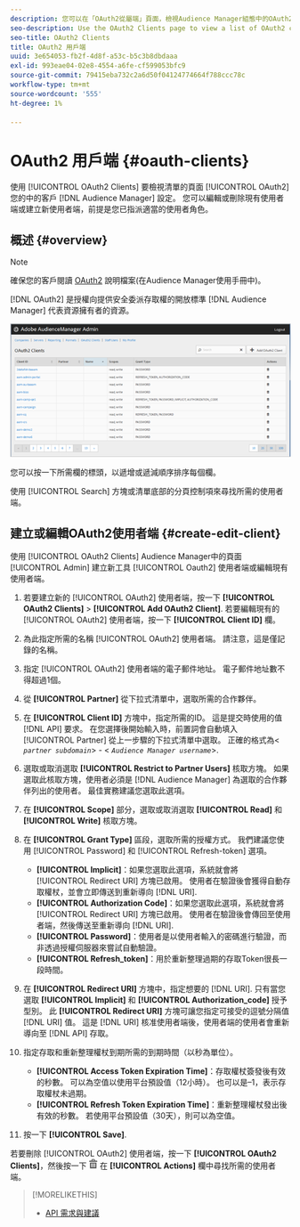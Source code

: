 ```yaml
---
description: 您可以在「OAuth2從屬端」頁面，檢視Audience Manager組態中的OAuth2從屬端清單。 您可以編輯或刪除現有使用者端或建立新使用者端，前提是您已指派適當的使用者角色。
seo-description: Use the OAuth2 Clients page to view a list of OAuth2 clients in your Audience Manager configuration. You can edit or delete existing clients or create new clients, providing that you have the appropriate user roles assigned.
seo-title: OAuth2 Clients
title: OAuth2 用戶端
uuid: 3e654053-fb2f-4d8f-a53c-b5c3b8dbdaaa
exl-id: 993eae04-02e8-4554-a6fe-cf599053bfc9
source-git-commit: 79415eba732c2a6d50f04124774664f788ccc78c
workflow-type: tm+mt
source-wordcount: '555'
ht-degree: 1%

---
```


# OAuth2 用戶端 {#oauth-clients}

使用 [!UICONTROL OAuth2 Clients] 要檢視清單的頁面 [!UICONTROL OAuth2] 您的中的客戶 [!DNL Audience Manager] 設定。 您可以編輯或刪除現有使用者端或建立新使用者端，前提是您已指派適當的使用者角色。

## 概述 {#overview}

<!-- c_oauth.xml -->

>[!NOTE]
>
>確保您的客戶閱讀 [OAuth2](https://experienceleague.adobe.com/docs/audience-manager/user-guide/api-and-sdk-code/rest-apis/aam-api-getting-started.html#oauth) 說明檔案(在Audience Manager使用手冊中)。

[!DNL OAuth2] 是授權向提供安全委派存取權的開放標準 [!DNL Audience Manager] 代表資源擁有者的資源。

![](assets/oauth.png)

您可以按一下所需欄的標頭，以遞增或遞減順序排序每個欄。

使用 [!UICONTROL Search] 方塊或清單底部的分頁控制項來尋找所需的使用者端。

## 建立或編輯OAuth2使用者端 {#create-edit-client}

<!-- t_create_edit_auth.xml -->

使用 [!UICONTROL OAuth2 Clients] Audience Manager中的頁面 [!UICONTROL Admin] 建立新工具 [!UICONTROL Oauth2] 使用者端或編輯現有使用者端。

1. 若要建立新的 [!UICONTROL OAuth2] 使用者端，按一下 **[!UICONTROL OAuth2 Clients]** > **[!UICONTROL Add OAuth2 Client]**. 若要編輯現有的 [!UICONTROL OAuth2] 使用者端，按一下 **[!UICONTROL Client ID]** 欄。
1. 為此指定所需的名稱 [!UICONTROL OAuth2] 使用者端。 請注意，這是僅記錄的名稱。
1. 指定 [!UICONTROL OAuth2] 使用者端的電子郵件地址。 電子郵件地址數不得超過1個。
1. 從 **[!UICONTROL Partner]** 從下拉式清單中，選取所需的合作夥伴。
1. 在 **[!UICONTROL Client ID]** 方塊中，指定所需的ID。 這是提交時使用的值 [!DNL API] 要求。 在您選擇後開始輸入時，前置詞會自動填入 [!UICONTROL Partner] 從上一步驟的下拉式清單中選取。 正確的格式為&lt; *`partner subdomain`*> - &lt; *`Audience Manager username`*>.
1. 選取或取消選取 **[!UICONTROL Restrict to Partner Users]** 核取方塊。 如果選取此核取方塊，使用者必須是 [!DNL Audience Manager] 為選取的合作夥伴列出的使用者。 最佳實務建議您選取此選項。
1. 在 **[!UICONTROL Scope]** 部分，選取或取消選取 **[!UICONTROL Read]** 和 **[!UICONTROL Write]** 核取方塊。
1. 在 **[!UICONTROL Grant Type]** 區段，選取所需的授權方式。 我們建議您使用 [!UICONTROL Password] 和 [!UICONTROL Refresh-token] 選項。

   * **[!UICONTROL Implicit]**：如果您選取此選項，系統就會將 [!UICONTROL Redirect URI] 方塊已啟用。 使用者在驗證後會獲得自動存取權杖，並會立即傳送到重新導向 [!DNL URI].
   * **[!UICONTROL Authorization Code]**：如果您選取此選項，系統就會將 [!UICONTROL Redirect URI] 方塊已啟用。 使用者在驗證後會傳回至使用者端，然後傳送至重新導向 [!DNL URI].
   * **[!UICONTROL Password]**：使用者是以使用者輸入的密碼進行驗證，而非透過授權伺服器來嘗試自動驗證。
   * **[!UICONTROL Refresh_token]**：用於重新整理過期的存取Token很長一段時間。

1. 在 **[!UICONTROL Redirect URI]** 方塊中，指定想要的 [!DNL URI]. 只有當您選取 **[!UICONTROL Implicit]** 和 **[!UICONTROL Authorization_code]** 授予型別。 此 **[!UICONTROL Redirect URI]** 方塊可讓您指定可接受的逗號分隔值 [!DNL URI] 值。 這是 [!DNL URI] 核准使用者端後，使用者端的使用者會重新導向至 [!DNL API] 存取。
1. 指定存取和重新整理權杖到期所需的到期時間（以秒為單位）。

   * **[!UICONTROL Access Token Expiration Time]**：存取權杖簽發後有效的秒數。 可以為空值以使用平台預設值（12小時）。 也可以是–1，表示存取權杖未過期。
   * **[!UICONTROL Refresh Token Expiration Time]**：重新整理權杖發出後有效的秒數。 若使用平台預設值（30天），則可以為空值。

1. 按一下 **[!UICONTROL Save]**.

若要刪除 [!UICONTROL OAuth2] 使用者端，按一下 **[!UICONTROL OAuth2 Clients]**，然後按一下  ![](assets/icon_delete.png) 在 **[!UICONTROL Actions]** 欄中尋找所需的使用者端。

>[!MORELIKETHIS]
>
>* [API 需求與建議](../admin-oauth2/aam-admin-api-requirements.md)

